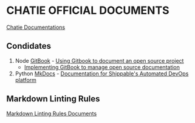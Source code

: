 # CHATIE OFFICIAL DOCUMENTS

[Chatie Documentations](https://docs.chatie.io)

## Condidates

1. Node [GitBook](https://www.gitbook.com/) - [Using Gitbook to document an open source project](https://medium.com/@gpbl/how-to-use-gitbook-to-publish-docs-for-your-open-source-npm-packages-465dd8d5bfba)
    * [Implementing GitBook to manage open source documentation](https://blog.strapi.io/gitbook-open-source-documentation/)
2. Python [MkDocs](https://www.mkdocs.org/) - [Documentation for Shippable's Automated DevOps platform](https://github.com/Shippable/docs/)

## Markdown Linting Rules

[Markdown Linting Rules Documents](https://github.com/DavidAnson/markdownlint/blob/master/doc/Rules.md)
